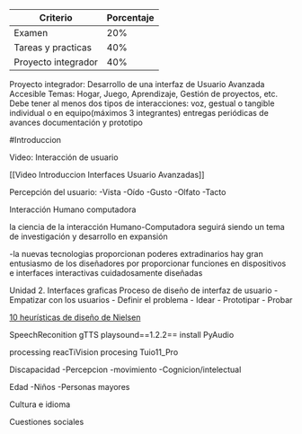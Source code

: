 | Criterio            | Porcentaje |
| ------------------- | ---------- |
| Examen              | 20%       |
| Tareas y practicas  | 40%      |
| Proyecto integrador | 40%     |

Proyecto integrador:
Desarrollo de una interfaz de Usuario Avanzada Accesible
Temas: Hogar, Juego, Aprendizaje, Gestión de proyectos, etc.
Debe tener al menos dos tipos de interacciones: voz, gestual o tangible
individual o en equipo(máximos 3 integrantes)
entregas periódicas de avances
documentación y prototipo

#Introduccion 

Video:
Interacción de usuario 

[[Video Introduccion Interfaces Usuario Avanzadas]]


Percepción del usuario:
	-Vista
	-Oído
	-Gusto
	-Olfato
	-Tacto

Interacción Humano computadora

la ciencia de la interacción Humano-Computadora seguirá siendo un tema de investigación y desarrollo en expansión

-la nuevas tecnologias proporcionan poderes extradinarios
hay gran entusiasmo de los diseñadores por proporcionar funciones en dispositivos e interfaces interactivas cuidadosamente diseñadas


Unidad 2.
Interfaces graficas
Proceso de diseño de interfaz de usuario
	- Empatizar con los usuarios
	- Definir el problema
	- Idear
	- Prototipar
	- Probar

[10 heurísticas de diseño de Nielsen](https://www.nngroup.com/articles/ten-usability-heuristics)


SpeechReconition
gTTS
playsound==1.2.2==
install PyAudio




processing
reacTiVision procesing Tuio11_Pro




Discapacidad
	-Percepcion
	-movimiento
	-Cognicion/intelectual

Edad
	-Niños
	-Personas mayores
	
Cultura e idioma

Cuestiones sociales
